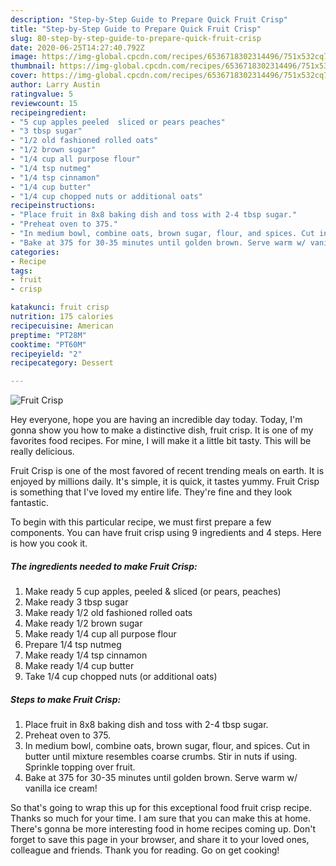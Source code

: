 ```yaml
---
description: "Step-by-Step Guide to Prepare Quick Fruit Crisp"
title: "Step-by-Step Guide to Prepare Quick Fruit Crisp"
slug: 80-step-by-step-guide-to-prepare-quick-fruit-crisp
date: 2020-06-25T14:27:40.792Z
image: https://img-global.cpcdn.com/recipes/6536718302314496/751x532cq70/fruit-crisp-recipe-main-photo.jpg
thumbnail: https://img-global.cpcdn.com/recipes/6536718302314496/751x532cq70/fruit-crisp-recipe-main-photo.jpg
cover: https://img-global.cpcdn.com/recipes/6536718302314496/751x532cq70/fruit-crisp-recipe-main-photo.jpg
author: Larry Austin
ratingvalue: 5
reviewcount: 15
recipeingredient:
- "5 cup apples peeled  sliced or pears peaches"
- "3 tbsp sugar"
- "1/2 old fashioned rolled oats"
- "1/2 brown sugar"
- "1/4 cup all purpose flour"
- "1/4 tsp nutmeg"
- "1/4 tsp cinnamon"
- "1/4 cup butter"
- "1/4 cup chopped nuts or additional oats"
recipeinstructions:
- "Place fruit in 8x8 baking dish and toss with 2-4 tbsp sugar."
- "Preheat oven to 375."
- "In medium bowl, combine oats, brown sugar, flour, and spices. Cut in butter until mixture resembles coarse crumbs. Stir in nuts if using. Sprinkle topping over fruit."
- "Bake at 375 for 30-35 minutes until golden brown. Serve warm w/ vanilla ice cream!"
categories:
- Recipe
tags:
- fruit
- crisp

katakunci: fruit crisp 
nutrition: 175 calories
recipecuisine: American
preptime: "PT28M"
cooktime: "PT60M"
recipeyield: "2"
recipecategory: Dessert

---
```



![Fruit Crisp](https://img-global.cpcdn.com/recipes/6536718302314496/751x532cq70/fruit-crisp-recipe-main-photo.jpg)

Hey everyone, hope you are having an incredible day today. Today, I'm gonna show you how to make a distinctive dish, fruit crisp. It is one of my favorites food recipes. For mine, I will make it a little bit tasty. This will be really delicious.

Fruit Crisp is one of the most favored of recent trending meals on earth. It is enjoyed by millions daily. It's simple, it is quick, it tastes yummy. Fruit Crisp is something that I've loved my entire life. They're fine and they look fantastic.




To begin with this particular recipe, we must first prepare a few components. You can have fruit crisp using 9 ingredients and 4 steps. Here is how you cook it.

##### The ingredients needed to make Fruit Crisp:

1. Make ready 5 cup apples, peeled &amp; sliced (or pears, peaches)
1. Make ready 3 tbsp sugar
1. Make ready 1/2 old fashioned rolled oats
1. Make ready 1/2 brown sugar
1. Make ready 1/4 cup all purpose flour
1. Prepare 1/4 tsp nutmeg
1. Make ready 1/4 tsp cinnamon
1. Make ready 1/4 cup butter
1. Take 1/4 cup chopped nuts (or additional oats)




##### Steps to make Fruit Crisp:

1. Place fruit in 8x8 baking dish and toss with 2-4 tbsp sugar.
1. Preheat oven to 375.
1. In medium bowl, combine oats, brown sugar, flour, and spices. Cut in butter until mixture resembles coarse crumbs. Stir in nuts if using. Sprinkle topping over fruit.
1. Bake at 375 for 30-35 minutes until golden brown. Serve warm w/ vanilla ice cream!




So that's going to wrap this up for this exceptional food fruit crisp recipe. Thanks so much for your time. I am sure that you can make this at home. There's gonna be more interesting food in home recipes coming up. Don't forget to save this page in your browser, and share it to your loved ones, colleague and friends. Thank you for reading. Go on get cooking!
